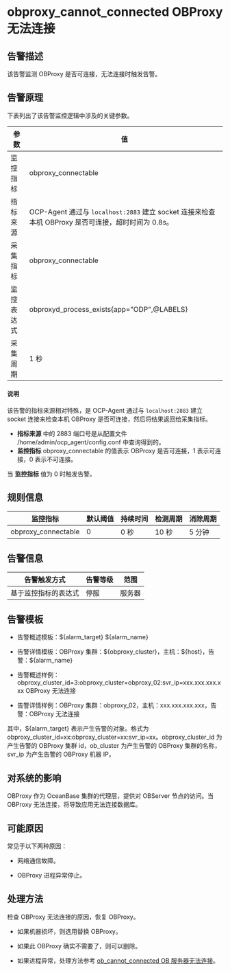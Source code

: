 obproxy_cannot_connected OBProxy 无法连接
==========================================================

告警描述
-------------------------

该告警监测 OBProxy 是否可连接，无法连接时触发告警。

告警原理
-------------------------

下表列出了该告警监控逻辑中涉及的关键参数。

|  参数   |                                     值                                      |
|-------|----------------------------------------------------------------------------|
| 监控指标  | obproxy_connectable                                                        |
| 指标来源  | OCP-Agent 通过与 `localhost:2883` 建立 socket 连接来检查本机 OBProxy 是否可连接，超时时间为 0.8s。 |
| 采集指标  | obproxy_connectable                                                        |
| 监控表达式 | obproxyd_process_exists{app="ODP",@LABELS}                                 |
| 采集周期  | 1 秒                                                                        |

  <main id="notice" type='explain'>
    <h4>说明</h4>
    <p>该告警的指标来源相对特殊，是 OCP-Agent 通过与 <code>localhost:2883</code> 建立 socket 连接来检查本机 OBProxy 是否可连接，然后将结果返回给采集指标。</p>
    <ul>
    <li><strong>指标来源</strong> 中的 2883 端口号是从配置文件 /home/admin/ocp_agent/config.conf 中查询得到的。</li>
    <li><strong>监控指标</strong> obproxy_connectable 的值表示 OBProxy 是否可连接，1 表示可连接，0 表示不可连接。</li>
    </ul>
  </main>

当 **监控指标** 值为 0 时触发告警。

规则信息
-------------------------

|        监控指标         | 默认阈值 | 持续时间 | 检测周期 | 消除周期 |
|---------------------|------|------|------|------|
| obproxy_connectable | 0    | 0 秒  | 10 秒 | 5 分钟 |

告警信息
-------------------------

|   告警触发方式   | 告警等级 | 范围  |
|------------|------|-----|
| 基于监控指标的表达式 | 停服   | 服务器 |

告警模板
-------------------------

* 告警概述模板：\${alarm_target} \${alarm_name}

* 告警详情模板：OBProxy 集群：\${obproxy_cluster}，主机：\${host}，告警：${alarm_name}

* 告警概述样例：obproxy_cluster_id=3:obproxy_cluster=obproxy_02:svr_ip=xxx.xxx.xxx.xxx OBProxy 无法连接

* 告警详情样例：OBProxy 集群：obproxy_02，主机：xxx.xxx.xxx.xxx，告警：OBProxy 无法连接

其中，${alarm_target} 表示产生告警的对象。格式为obproxy_cluster_id=xx:obproxy_cluster=xx:svr_ip=xx。obproxy_cluster_id 为产生告警的 OBProxy 集群 id，ob_cluster 为产生告警的 OBProxy 集群的名称，svr_ip 为产生告警的 OBProxy 机器 IP。

对系统的影响
---------------------------

OBProxy 作为 OceanBase 集群的代理层，提供对 OBServer 节点的访问。当 OBProxy 无法连接，将导致应用无法连接数据库。

可能原因
-------------------------

常见于以下两种原因：

* 网络通信故障。

* OBProxy 进程异常停止。

处理方法
-------------------------

检查 OBProxy 无法连接的原因，恢复 OBProxy。

* 如果机器损坏，则选用替换 OBProxy。

* 如果此 OBProxy 确实不需要了，则可以删除。

* 如果进程异常，处理方法参考 [ob_cannot_connected OB 服务器无法连接](1.ob_cannot_connected.md)。
